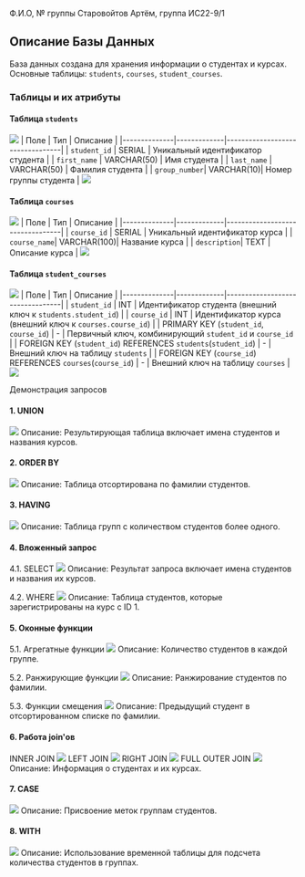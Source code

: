 Ф.И.О, № группы
Старовойтов Артём, группа ИС22-9/1

## Описание Базы Данных
База данных создана для хранения информации о студентах и курсах. Основные таблицы: `students`, `courses`, `student_courses`.

### Таблицы и их атрибуты

#### Таблица `students`
![](/image/image25.png)
| Поле         | Тип         | Описание                        |
|--------------|-------------|---------------------------------|
| `student_id` | SERIAL      | Уникальный идентификатор студента |
| `first_name` | VARCHAR(50) | Имя студента                    |
| `last_name`  | VARCHAR(50) | Фамилия студента                |
| `group_number`| VARCHAR(10)| Номер группы студента           |
![](/image/image22.png)

#### Таблица `courses`
![](/image/image26.png)
| Поле         | Тип         | Описание                        |
|--------------|-------------|---------------------------------|
| `course_id`  | SERIAL      | Уникальный идентификатор курса  |
| `course_name`| VARCHAR(100)| Название курса                  |
| `description`| TEXT        | Описание курса                  |
![](/image/image23.png)

#### Таблица `student_courses`
![](/image/image27.png)
| Поле         | Тип         | Описание                        |
|--------------|-------------|---------------------------------|
| `student_id` | INT         | Идентификатор студента (внешний ключ к `students.student_id`) |
| `course_id`  | INT         | Идентификатор курса (внешний ключ к `courses.course_id`)    |
| PRIMARY KEY (`student_id`, `course_id`) | - | Первичный ключ, комбинирующий `student_id` и `course_id` |
| FOREIGN KEY (`student_id`) REFERENCES `students`(`student_id`) | - | Внешний ключ на таблицу `students` |
| FOREIGN KEY (`course_id`) REFERENCES `courses`(`course_id`)    | - | Внешний ключ на таблицу `courses`  |
![](/image/image24.png)

Демонстрация запросов
#### 1. UNION
![](/image/1.png)
Описание: Результирующая таблица включает имена студентов и названия курсов.

#### 2. ORDER BY
![](/image/2.png)
Описание: Таблица отсортирована по фамилии студентов.

#### 3. HAVING
![](/image/3.png)
Описание: Таблица групп с количеством студентов более одного.

#### 4. Вложенный запрос
4.1. SELECT
![](/image/4.png)
Описание: Результат запроса включает имена студентов и названия их курсов.

4.2. WHERE
![](/image/5.png)
Описание: Таблица студентов, которые зарегистрированы на курс с ID 1.

#### 5. Оконные функции
5.1. Агрегатные функции
![](/image/6.png)
Описание: Количество студентов в каждой группе.

5.2. Ранжирующие функции
![](/image/7.png)
Описание: Ранжирование студентов по фамилии.

5.3. Функции смещения
![](/image/8.png)
Описание: Предыдущий студент в отсортированном списке по фамилии.

#### 6. Работа join'ов
INNER JOIN
![](/image/9.png)
LEFT JOIN
![](/image/10.png)
RIGHT JOIN
![](/image/11.png)
FULL OUTER JOIN
![](/image/12.png)
Описание: Информация о студентах и их курсах.

#### 7. CASE
![](/image/13.png)
Описание: Присвоение меток группам студентов.

#### 8. WITH
![](/image/14.png)
Описание: Использование временной таблицы для подсчета количества студентов в группах.
